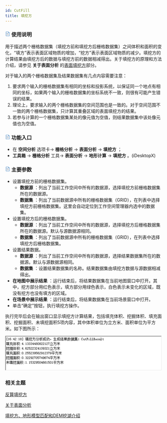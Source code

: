 ```yaml
---
id: CutFill
title: 填挖方
---
```

### ![](../../../img/read.gif) 使用说明

用于描述两个栅格数据集（填挖方前和填挖方后栅格数据集）之间体积和面积的变化，“填方”表示表面区域物质的增加，“挖方”表示表面区域物质的减少。填挖方的计算结果由填挖方后的数据与填挖方前的数据相减得出。关于填挖方的原理和方法介绍，请参见
**关于表面分析** 的[表面填挖方](AoubtSurfaceAnalyst)部分。

对于输入的两个栅格数据集及结果数据集有几点内容需要注意：

  1. 要求两个输入的栅格数据集有相同的坐标和投影系统，以保证同一个地点有相同的坐标，如果两个输入的栅格数据集的坐标系统不一致，则很有可能产生错误的结果。
  2. 理论上，要求输入的两个栅格数据集的空间范围也是一致的。对于空间范围不一致的两个栅格数据集，只计算其重叠区域的表面填挖方的结果。
  3. 若参与计算的一个栅格数据集某处的像元值为空值，则结果数据集中该处像元值也为空值。

### ![](../../img/read.gif) 功能入口

  * 在 **空间分析** 选项卡-> **栅格分析** -> **表面分析** -> **填挖方** ；
  * **工具箱** -> **栅格分析** 工具-> **表面分析** -> **地形计算** -> **填挖方** 。(iDesktopX)

### ![](../../img/read.gif) 主要参数

  * 设置填挖方前的栅格数据集。 
    * **数据源** ：列出了当前工作空间中所有的数据源，选择填挖方前栅格数据集所在的数据源。
    * **数据集** ：列出了当前数据源中所有的栅格数据集（GRID），在列表中选择填挖方前栅格数据集。这里会自动定位到工作空间管理器内选中的数据集。
  * 设置填挖方后的栅格数据集。 
    * **数据源** ：列出了当前工作空间中所有的数据源，选择填挖方后栅格数据集所在的数据源。默认与源数据源相同。
    * **数据集** ：列出了当前数据源中所有的栅格数据集（GRID），在列表中选择填挖方后栅格数据集。
  * 设置结果数据。 
    * **数据源** ：列出了当前工作空间中所有的数据源，选择结果数据集所在的数据源。默认与源数据源相同。
    * **数据集** ：设置结果数据集的名称。结果数据集由填挖方数据与源数据相减得出。
  * **在地图中展示结果** ：运行结束后，将结果数据集在当前地图窗口中打开。其中，挖方部分用红色表示，填方部分用绿色表示，白色表示未变化的区域，既没有挖方也没有填方的区域。
  * **在场景中展示结果** ：运行结束后，将结果数据集在当前场景窗口中打开。
  * 单击“确定”按钮，执行填挖方操作。 

执行完毕后会在输出窗口显示填挖方计算结果，包括填充体积、挖掘体积、填充面积、挖掘面积、未填挖面积5项内容，其中体积单位为立方米、面积单位为平方米。如下图所示：

![](img/CutFillList.png)  

###  相关主题

[反算填挖方](InverseCutFill)

[关于表面分析](AoubtSurfaceAnalyst)  

[填挖方、地形模型匹配和DEM挖湖介绍](../../FunctionContract)